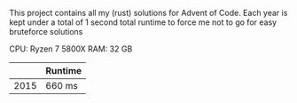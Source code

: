This project contains all my (rust) solutions for Advent of Code.
Each year is kept under a total of 1 second total runtime to force me not to go for easy bruteforce solutions

CPU: Ryzen 7 5800X
RAM: 32 GB

|      | Runtime |
|------|---------|
| 2015 | 660 ms  |

